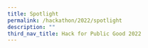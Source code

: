 ```yaml
---
title: Spotlight
permalink: /hackathon/2022/spotlight
description: ""
third_nav_title: Hack for Public Good 2022
---
```

